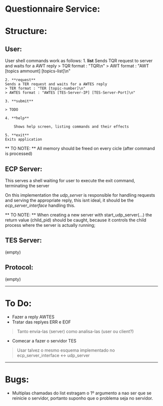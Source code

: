 Questionnaire Service:
============================

# Structure:

## User:
User shell commands work as follows:
    1. **list**
	Sends TQR request to server and waits for a AWT reply
	> TQR format : "TQR\n"
	> AWT format : "AWT [topics ammount] [topics-list]\n"

    2. **request**
	Sends a TER request and waits for a AWTES reply
	> TER format : "TER [topic-number]\n"
	> AWTES format : "AWTES [TES-Server-IP] [TES-Server-Port]\n"

    3. **submit**

    > TODO

    4. **help**

        Shows help screen, listing commands and their effects

    5. **exit**
	Exits application

** TO NOTE: **
All memory should be freed on every cicle (after command is processed)


## ECP Server:
This serves a shell waiting for user to execute the exit command, terminating the server

On this implementation the *udp_server* is responsible for handling requests and serving the appropriate reply, this isnt ideal, it should be the *ecp_server_interface* handling this.

** TO NOTE: **
When creating a new server with start_udp_server(...) the return value (child_pid) should be caught, because it controls the child process where the server is actually running;


## TES Server:
(empty)

## Protocol:
(empty)

* * *

# To Do:
- Fazer a reply AWTES
- Tratar das replyes ERR e EOF
> Tanto envia-las (server) como analisa-las (user ou client?)
- Comecar a fazer o servidor TES
> Usar talvez o mesmo esquema implementado no ecp_server_interface <-> udp_server

* * *

# Bugs:
- Multiplas chamadas do list estragam o 1º argumento a nao ser que se reinicie o servidor, portanto suponho que o problema seja no servidor.